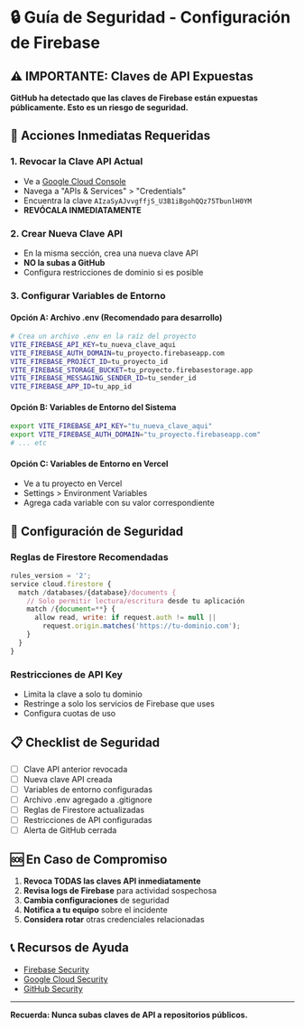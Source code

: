 # 🔒 Guía de Seguridad - Configuración de Firebase

## ⚠️ IMPORTANTE: Claves de API Expuestas

**GitHub ha detectado que las claves de Firebase están expuestas públicamente. Esto es un riesgo de seguridad.**

## 🚨 Acciones Inmediatas Requeridas

### 1. **Revocar la Clave API Actual**
- Ve a [Google Cloud Console](https://console.cloud.google.com/)
- Navega a "APIs & Services" > "Credentials"
- Encuentra la clave `AIzaSyAJvvgffjS_U3B1iBgohQQz75TbunlH0YM`
- **REVÓCALA INMEDIATAMENTE**

### 2. **Crear Nueva Clave API**
- En la misma sección, crea una nueva clave API
- **NO la subas a GitHub**
- Configura restricciones de dominio si es posible

### 3. **Configurar Variables de Entorno**

#### Opción A: Archivo .env (Recomendado para desarrollo)
```bash
# Crea un archivo .env en la raíz del proyecto
VITE_FIREBASE_API_KEY=tu_nueva_clave_aqui
VITE_FIREBASE_AUTH_DOMAIN=tu_proyecto.firebaseapp.com
VITE_FIREBASE_PROJECT_ID=tu_proyecto_id
VITE_FIREBASE_STORAGE_BUCKET=tu_proyecto.firebasestorage.app
VITE_FIREBASE_MESSAGING_SENDER_ID=tu_sender_id
VITE_FIREBASE_APP_ID=tu_app_id
```

#### Opción B: Variables de Entorno del Sistema
```bash
export VITE_FIREBASE_API_KEY="tu_nueva_clave_aqui"
export VITE_FIREBASE_AUTH_DOMAIN="tu_proyecto.firebaseapp.com"
# ... etc
```

#### Opción C: Variables de Entorno en Vercel
- Ve a tu proyecto en Vercel
- Settings > Environment Variables
- Agrega cada variable con su valor correspondiente

## 🔐 Configuración de Seguridad

### Reglas de Firestore Recomendadas
```javascript
rules_version = '2';
service cloud.firestore {
  match /databases/{database}/documents {
    // Solo permitir lectura/escritura desde tu aplicación
    match /{document=**} {
      allow read, write: if request.auth != null || 
        request.origin.matches('https://tu-dominio.com');
    }
  }
}
```

### Restricciones de API Key
- Limita la clave a solo tu dominio
- Restringe a solo los servicios de Firebase que uses
- Configura cuotas de uso

## 📋 Checklist de Seguridad

- [ ] Clave API anterior revocada
- [ ] Nueva clave API creada
- [ ] Variables de entorno configuradas
- [ ] Archivo .env agregado a .gitignore
- [ ] Reglas de Firestore actualizadas
- [ ] Restricciones de API configuradas
- [ ] Alerta de GitHub cerrada

## 🆘 En Caso de Compromiso

1. **Revoca TODAS las claves API inmediatamente**
2. **Revisa logs de Firebase** para actividad sospechosa
3. **Cambia configuraciones** de seguridad
4. **Notifica a tu equipo** sobre el incidente
5. **Considera rotar** otras credenciales relacionadas

## 📞 Recursos de Ayuda

- [Firebase Security](https://firebase.google.com/docs/projects/api-keys)
- [Google Cloud Security](https://cloud.google.com/security)
- [GitHub Security](https://docs.github.com/en/code-security)

---

**Recuerda: Nunca subas claves de API a repositorios públicos.**
